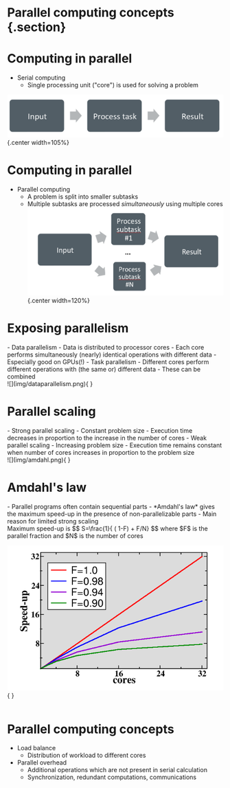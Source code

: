 
# Parallel computing concepts {.section}


# Computing in parallel

- Serial computing
    - Single processing unit ("core") is used for solving a problem

![](img/serial.png){.center width=105%}


# Computing in parallel

- Parallel computing
    - A problem is split into smaller subtasks
    - Multiple subtasks are processed *simultaneously* using multiple
      cores
![](img/parallel1.png){.center width=120%}


# Exposing parallelism

<div class="column">
- Data parallelism
    - Data is distributed to processor cores
    - Each core performs simultaneously (nearly) identical operations with
      different data
    - Especially good on GPUs(!)
- Task parallelism
    - Different cores perform different operations with (the same or)
      different data
- These can be combined
</div>
<div class="column">
![](img/dataparallelism.png){ }
</div>

# Parallel scaling
<div class="column">
- Strong parallel scaling
   - Constant problem size
   - Execution time decreases in proportion to the increase in the number
     of cores
- Weak parallel scaling
   - Increasing problem size
   - Execution time remains constant when number of cores increases in
     proportion to the problem size

</div>
<div class="column">
![](img/amdahl.png){ }
</div>



# Amdahl's law
<div class="column">
- Parallel programs often contain sequential parts
- *Amdahl's law* gives the maximum speed-up in the presence of
  non-parallelizable parts
- Main reason for limited strong scaling

</div>
<div class="column">
Maximum speed-up is
$$
S=\frac{1}{ ( 1-F) + F/N}
$$
where $F$ is the parallel fraction and $N$ is the number of cores


![](img/amdahl2.png){ }
</div>



# Parallel computing concepts

- Load balance
    - Distribution of workload to different cores
- Parallel overhead
    - Additional operations which are not present in serial calculation
    - Synchronization, redundant computations, communications

